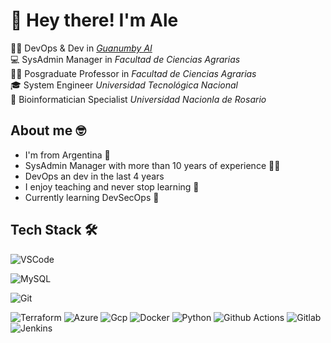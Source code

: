 
# 👋 Hey there! I'm Ale

👨‍💻 DevOps & Dev in *[Guanumby AI](https://guanumby.netlify.app/)*<br>
💻 SysAdmin Manager in *Facultad de Ciencias Agrarias*<br>
👨‍🏫 Posgraduate Professor in *Facultad de Ciencias Agrarias*<br>
🎓 System Engineer *Universidad Tecnológica Nacional*<br>
🧬 Bioinformatician Specialist *Universidad Nacionla de Rosario*

## About me 🤓
- I'm from Argentina 📍
- SysAdmin Manager with more than 10 years of experience 👨‍💻
- DevOps an dev in the last 4 years
- I enjoy teaching and never stop learning 📖
- Currently learning DevSecOps 🌱

## Tech Stack 🛠️

![VSCode](https://img.shields.io/badge/Visual_Studio_Code-blue?style=flat-square&logo=visual%20studio%20code)

![MySQL](https://img.shields.io/badge/-mySQL-5382a1?style=flat-square&logo=mysql&logoColor=white)

![Git](https://img.shields.io/badge/-GIT-f05133?style=flat-square&logo=git&logoColor=white)

![Terraform](https://img.shields.io/badge/terraform-7B42BC?logo=terraform&logoColor=white&style=flat-square)
![Azure](https://img.shields.io/badge/azure-0078D4?logo=microsoft-azure&logoColor=white&style=flat-square)
![Gcp](https://img.shields.io/badge/Google_Cloud-4285F4?style=flat-square&logo=google-cloud&logoColor=white)
![Docker](https://img.shields.io/badge/docker-2496ED?logo=docker&logoColor=white&style=flat-square)
![Python](https://img.shields.io/badge/python-3776AB?logo=python&logoColor=white&style=flat-square)
![Github Actions](https://img.shields.io/badge/GitHub_Actions-2088FF?style=flat-square&logo=github-actions&logoColor=white)
![Gitlab](https://img.shields.io/badge/GitLab-330F63?style=flat-square&logo=gitlab&logoColor=white)
![Jenkins](	https://img.shields.io/badge/Jenkins-D24939?style=flat-square&logo=Jenkins&logoColor=white)


